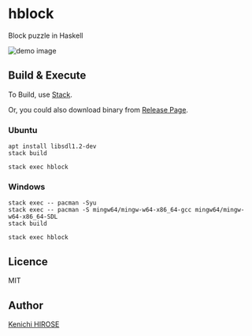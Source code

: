 # hblock

Block puzzle in Haskell

![demo image](https://github.com/seroron/hblock/wiki/img/hblock_demo.gif)

## Build & Execute

To Build, use [Stack](https://docs.haskellstack.org).

Or, you could also download binary from [Release Page](https://github.com/seroron/hblock/releases).

### Ubuntu

```
apt install libsdl1.2-dev
stack build

stack exec hblock
```

### Windows

```
stack exec -- pacman -Syu
stack exec -- pacman -S mingw64/mingw-w64-x86_64-gcc mingw64/mingw-w64-x86_64-SDL
stack build

stack exec hblock
```

## Licence

MIT

## Author

[Kenichi HIROSE](https://github.com/seroron)

